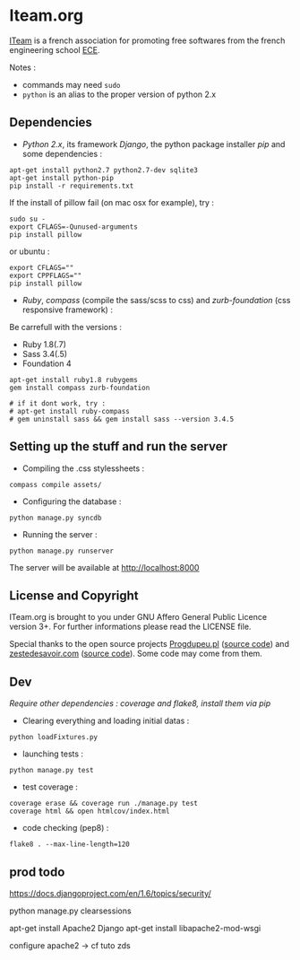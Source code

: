 # Iteam.org

[ITeam](http://iteam.org) is a french association for promoting free softwares from the french engineering school [ECE](http://ece.fr).

Notes :

* commands may need `sudo`
* `python` is an alias to the proper version of python 2.x

## Dependencies

* *Python 2.x*, its framework *Django*, the python package installer *pip* and some dependencies :
```shell
apt-get install python2.7 python2.7-dev sqlite3
apt-get install python-pip
pip install -r requirements.txt
```
If the install of pillow fail (on mac osx for example), try :
```shell
sudo su -
export CFLAGS=-Qunused-arguments
pip install pillow
```

or ubuntu :
```shell
export CFLAGS=""
export CPPFLAGS=""
pip install pillow
```

* *Ruby*, *compass* (compile the sass/scss to css) and *zurb-foundation* (css responsive framework) :

Be carrefull with the versions :

* Ruby 1.8(.7)
* Sass 3.4(.5)
* Foundation 4

```shell
apt-get install ruby1.8 rubygems
gem install compass zurb-foundation

# if it dont work, try :
# apt-get install ruby-compass
# gem uninstall sass && gem install sass --version 3.4.5
```

## Setting up the stuff and run the server

* Compiling the .css stylessheets :
```shell
compass compile assets/
```

* Configuring the database :
```shell
python manage.py syncdb
```

* Running the server :
```shell
python manage.py runserver
```
The server will be available at <http://localhost:8000>

## License and Copyright

ITeam.org is brought to you under GNU Affero General Public Licence version 3+. For further informations please read the LICENSE file.

Special thanks to the open source projects [Progdupeu.pl](http://progdupeu.pl) ([source code](http://bitbucket.org/MicroJoe/progdupeupl/)) and [zestedesavoir.com](http://zestedesavoir.com) ([source code](https://github.com/zestedesavoir/zds-site)). Some code may come from them.

## Dev

*Require other dependencies : coverage and flake8, install them via pip*

* Clearing everything and loading initial datas :
```shell
python loadFixtures.py
```

* launching tests :
```shell
python manage.py test
```

* test coverage :
```shell
coverage erase && coverage run ./manage.py test
coverage html && open htmlcov/index.html
```

* code checking (pep8) :
```shell
flake8 . --max-line-length=120
```

## prod todo

https://docs.djangoproject.com/en/1.6/topics/security/

python manage.py clearsessions

apt-get install Apache2 Django
apt-get install libapache2-mod-wsgi

configure apache2 -> cf tuto zds
